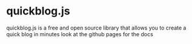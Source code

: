 # quickblog.js
quickblog.js is a free and open source library that allows you to create a quick blog in minutes
look at the github pages for the docs
